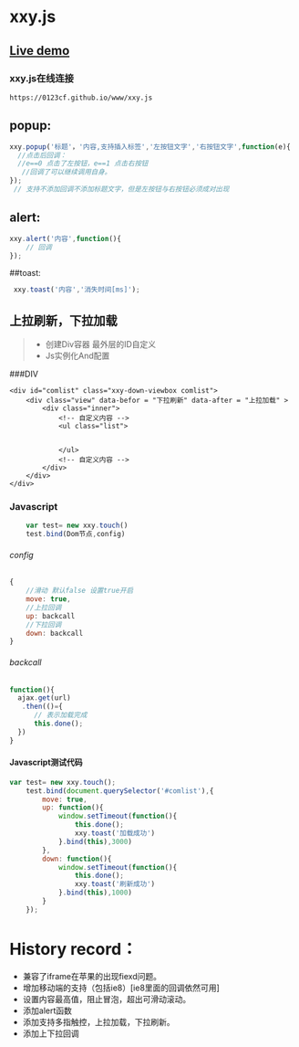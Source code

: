 

# xxy.js
    
## [Live demo](https://0123cf.github.io/www/)

### xxy.js在线连接
    https://0123cf.github.io/www/xxy.js
 
## popup:
```js
xxy.popup('标题'，'内容,支持插入标签','左按钮文字','右按钮文字',function(e){ 
  //点击后回调： 
  //e==0 点击了左按钮，e==1 点击右按钮 
   //回调了可以继续调用自身。 
}); 
 // 支持不添加回调不添加标题文字，但是左按钮与右按钮必须成对出现
```

## alert:
```js
xxy.alert('内容',function(){
    // 回调
}); 
```
##toast:
```js
 xxy.toast('内容','消失时间[ms]');
```
## 上拉刷新，下拉加载

> * 创建Div容器 最外层的ID自定义 
> * Js实例化And配置

###DIV
```
<div id="comlist" class="xxy-down-viewbox comlist">
	<div class="view" data-befor = "下拉刷新" data-after = "上拉加载" >
		<div class="inner">
			<!-- 自定义内容 -->
			<ul class="list">
				
				
			</ul>
			<!-- 自定义内容 -->
		</div>
	</div>
</div>
```
### Javascript
```javascript
	var test= new xxy.touch()
	test.bind(Dom节点,config)
```
###### config	
```javascript
{
	//滑动 默认false 设置true开启
	move: true,
	//上拉回调
	up: backcall
	//下拉回调
	down: backcall
}
```	

###### backcall

```javascript
function(){
  ajax.get(url)
   .then(()={
      // 表示加载完成
      this.done();
  })
}
```
#### Javascript测试代码

```javascript
var test= new xxy.touch();
	test.bind(document.querySelector('#comlist'),{
		move: true,
		up: function(){
			window.setTimeout(function(){
				this.done();
				xxy.toast('加载成功')
			}.bind(this),3000)
		},
		down: function(){
			window.setTimeout(function(){
				this.done();
				xxy.toast('刷新成功')
			}.bind(this),1000)
		}
	});	
```


  [1]: https://0123cf.github.io/www/
  
# History record：

- 兼容了iframe在苹果的出现fiexd问题。
- 增加移动端的支持（包括ie8）[ie8里面的回调依然可用]
- 设置内容最高值，阻止冒泡，超出可滑动滚动。
- 添加alert函数
- 添加支持多指触控，上拉加载，下拉刷新。
- 添加上下拉回调

